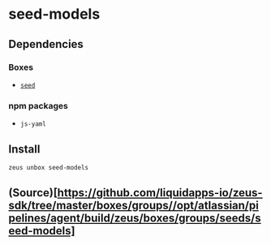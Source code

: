 
seed-models 
====================




## Dependencies
### Boxes
* [`seed`](seed.md)
### npm packages
* `js-yaml`


## Install
```bash
zeus unbox seed-models
```







## (Source)[https://github.com/liquidapps-io/zeus-sdk/tree/master/boxes/groups//opt/atlassian/pipelines/agent/build/zeus/boxes/groups/seeds/seed-models]
